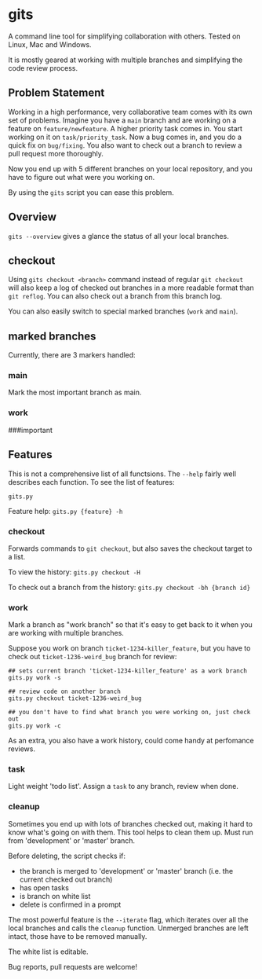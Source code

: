 # gits

A command line tool for simplifying collaboration with others. Tested on Linux, Mac and Windows.

It is mostly geared at working with multiple branches and simplifying the code review process.


## Problem Statement
Working in a high performance, very collaborative team comes with its own set of problems.
Imagine you have a `main` branch and are working on a feature on `feature/newfeature`. A higher priority task comes in.
You start working on it on `task/priority_task`. Now a bug comes in, and you do a quick fix on 
`bug/fixing`. You also want to check out a branch to review a pull request more thoroughly. 

Now you end up with 5 different branches on your local repository, and you have to figure out what were you working on.

By using the `gits` script you can ease this problem.

## Overview
`gits --overview` gives a glance the status of all your local branches.

## checkout
Using `gits checkout <branch>` command instead of regular `git checkout` will also keep a log 
of checked out branches in a more readable format than `git reflog`.
You can also check out a branch from this branch log.

You can also easily switch to special marked branches (`work` and `main`).

## marked branches

Currently, there are 3 markers handled:

### main
Mark the most important branch as main.
 
### work

###important




## Features
This is not a comprehensive list of all functsions. The `--help` fairly well describes each function.
To see the list of features:

`gits.py`

Feature help:
`gits.py {feature} -h`

### checkout
Forwards commands to `git checkout`, but also saves the checkout target to a list.

To view the history: 
`gits.py checkout -H`

To check out a branch from the history:
`gits.py checkout -bh {branch id}`

### work
Mark a branch as "work branch" so that it's easy to get back to it when you are working with multiple branches.

Suppose you work on branch `ticket-1234-killer_feature`, but you have to check out `ticket-1236-weird_bug` branch for review:

```
## sets current branch 'ticket-1234-killer_feature' as a work branch
gits.py work -s 			

## review code on another branch
gits.py checkout ticket-1236-weird_bug

## you don't have to find what branch you were working on, just check out
gits.py work -c
```

As an extra, you also have a work history, could come handy at perfomance reviews.

### task
Light weight 'todo list'. Assign a `task` to any branch, review when done.

### cleanup
Sometimes you end up with lots of branches checked out, making it hard to know what's going on with them.
This tool helps to clean them up. Must run from 'development' or 'master' branch.

Before deleting, the script checks if:
* the branch is merged to 'development' or 'master' branch (i.e. the current checked out branch)
* has open tasks
* is branch on white list
* delete is confirmed in a prompt

The most powerful feature is the `--iterate` flag, which iterates over all the local branches and calls the `cleanup` function.
Unmerged branches are left intact, those have to be removed manually.

The white list is editable.


Bug reports, pull requests are welcome!




